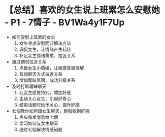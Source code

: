 # 【总结】喜欢的女生说上班累怎么安慰她 - P1 - 7情子 - BV1Wa4y1F7Up

-   如何安慰上班累的女生
    1.  女生寻求安慰而非解决方法
    2.  调侃女生，让情绪产生起伏
    3.  补足女生情绪需求，拉近关系
-   通过调侃拉近关系
    1.  点破女生小情绪，让她感受被理解
    2.  互动聊天方式拉近关系
    3.  增加曖昧氛围，成功升级关系
-   及时打断曖昧聊天
    1.  让女生感觉特别，增加好感
    2.  主动关心女生，引起好奇心
    3.  结束话题时给予关心，提升好感
-   七個教你如何跟女生聊天，輕鬆收到好感
    1.  点头像发消息给七個
    2.  学习如何与女生聊天
    3.  通过七個解决情感问题